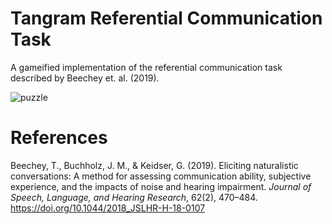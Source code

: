 # Tangram Referential Communication Task

A gameified implementation of the referential communication task described by Beechey et. al. (2019).

![puzzle](https://github.com/timbeechey/tangram/assets/66388815/21720f9b-eb8e-4a1f-8d10-e77d3640e9ba)

# References

Beechey, T., Buchholz, J. M., & Keidser, G. (2019). Eliciting naturalistic conversations: A method for assessing communication ability, subjective experience, and the impacts of noise and hearing impairment. _Journal of Speech, Language, and Hearing Research_, 62(2), 470–484. https://doi.org/10.1044/2018_JSLHR-H-18-0107
